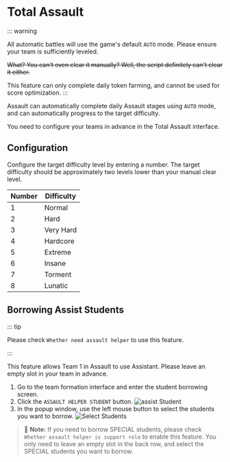 <LanguageWarn/>

# Total Assault

::: warning

All automatic battles will use the game's default `AUTO` mode. Please ensure your team is sufficiently leveled.

~~What? You can't even clear it manually? Well, the script definitely can't clear it either.~~

This feature can only complete daily token farming, and cannot be used for score optimization.
:::

Assault can automatically complete daily Assault stages using `AUTO` mode, and can automatically progress to the target difficulty.

You need to configure your teams in advance in the Total Assault interface.

## Configuration

Configure the target difficulty level by entering a number. The target difficulty should be approximately two levels lower than your manual clear level.

| **Number** | **Difficulty** |
| ---------- | ------------- |
| 1          | Normal        |
| 2          | Hard          |
| 3          | Very Hard     |
| 4          | Hardcore      |
| 5          | Extreme       |
| 6          | Insane        |
| 7          | Torment       |
| 8          | Lunatic       |

## Borrowing Assist Students

::: tip

Please check `Whether need assault helper` to use this feature.

:::

This feature allows Team 1 in Assault to use Assistant. Please leave an empty slot in your team in advance.

1. Go to the team formation interface and enter the student borrowing screen.
2. Click the `ASSAULT HELPER STUDENT` button.
![assist Student](/img/assault/assault_helper_1.png)
1. In the popup window, use the left mouse button to select the students you want to borrow.
![Select Students](/img/assault/assault_helper_2.png)

> :memo: **Note:** If you need to borrow SPECIAL students, please check `Whether assault helper is support role` to enable this feature. You only need to leave an empty slot in the back row, and select the SPECIAL students you want to borrow.


